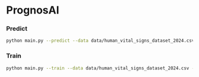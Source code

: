 # PrognosAI

### Predict

```bash
python main.py --predict --data data/human_vital_signs_dataset_2024.csv --model models/risk_predictor.pth --samples 20
```

### Train

```bash
python main.py --train --data data/human_vital_signs_dataset_2024.csv --model models/risk_predictor.pth --epochs 10
```
